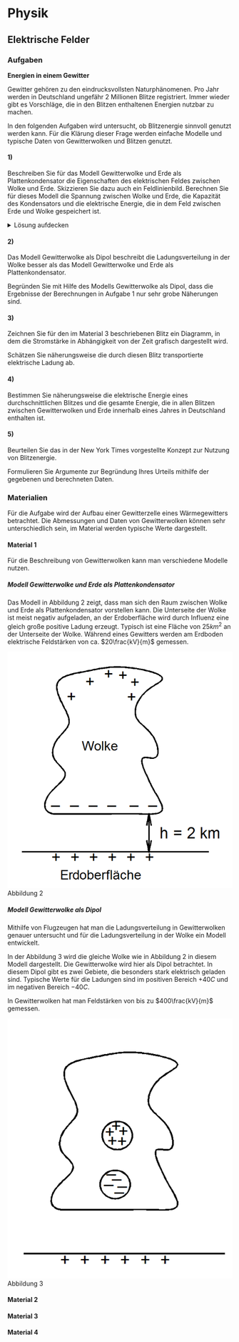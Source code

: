 # Physik
## Elektrische Felder

### Aufgaben
**Energien in einem Gewitter**

Gewitter gehören zu den eindrucksvollsten Naturphänomenen. Pro Jahr werden in Deutschland ungefähr 2 Millionen Blitze
registriert. Immer wieder gibt es Vorschläge, die in den Blitzen enthaltenen Energien nutzbar zu machen.

In den folgenden Aufgaben wird untersucht, ob Blitzenergie sinnvoll genutzt werden kann. Für die Klärung dieser Frage
werden einfache Modelle und typische Daten von Gewitterwolken und Blitzen genutzt.

#### 1)
Beschreiben Sie für das Modell Gewitterwolke und Erde als Plattenkondensator die Eigenschaften des elektrischen Feldes zwischen Wolke und Erde. Skizzieren Sie dazu auch ein Feldlinienbild.
Berechnen Sie für dieses Modell die Spannung zwischen Wolke und Erde, die Kapazität des Kondensators und die elektrische Energie, die in dem Feld zwischen Erde und Wolke gespeichert ist. 

<details> 
<summary>Lösung aufdecken</summary>
<p>Unter der Annahme, dass Wolke und Erde einen Plattenkondensator bilden, ist das elektrische Feld homogen, d.h. die Feldstärke ist überall gleich.</p>
<p>Skizze des Feldlinienbildes mit parallelen und nach oben gerichteten Feldlinien</p>
$$C=\epsilon_0 \cdot \epsilon_r \cdot \frac{A}{s}$$
$$U=E \cdot s$$
$$E_{elek}=\frac{A}{s} \cdot C \cdot U^2$$
</details>

#### 2)
Das Modell Gewitterwolke als Dipol beschreibt die Ladungsverteilung in der Wolke besser als das Modell Gewitterwolke und Erde als Plattenkondensator.

Begründen Sie mit Hilfe des Modells Gewitterwolke als Dipol, dass die Ergebnisse der Berechnungen in Aufgabe 1 nur sehr grobe Näherungen sind. 

#### 3)
Zeichnen Sie für den im Material 3 beschriebenen Blitz ein Diagramm, in dem die Stromstärke in Abhängigkeit von der Zeit grafisch dargestellt wird. 

Schätzen Sie näherungsweise die durch diesen Blitz transportierte elektrische Ladung ab. 

#### 4)
Bestimmen Sie näherungsweise die elektrische Energie eines durchschnittlichen Blitzes und die gesamte Energie, die in allen Blitzen zwischen Gewitterwolken und Erde innerhalb eines Jahres in Deutschland enthalten ist.

#### 5)
Beurteilen Sie das in der New York Times vorgestellte Konzept zur Nutzung von Blitzenergie. 

Formulieren Sie Argumente zur Begründung Ihres Urteils mithilfe der gegebenen und berechneten Daten.

### Materialien
Für die Aufgabe wird der Aufbau einer Gewitterzelle eines Wärmegewitters betrachtet. Die Abmessungen und Daten von Gewitterwolken können sehr unterschiedlich sein, im Material werden typische Werte dargestellt.

#### Material 1
Für die Beschreibung von Gewitterwolken kann man verschiedene Modelle nutzen.

##### Modell Gewitterwolke und Erde als Plattenkondensator

Das Modell in Abbildung 2 zeigt, dass man sich den Raum zwischen Wolke und Erde als Plattenkondensator vorstellen kann. Die Unterseite der Wolke ist meist negativ aufgeladen, an der Erdoberfläche wird durch Influenz eine gleich große positive Ladung erzeugt. Typisch ist eine Fläche von $25 km^2$ an der Unterseite der Wolke. Während eines Gewitters werden am Erdboden elektrische Feldstärken von ca. $20\frac{kV}{m}$ gemessen.

![img.png](/docs/img/img.png)
Abbildung 2

##### Modell Gewitterwolke als Dipol

Mithilfe von Flugzeugen hat man die Ladungsverteilung in Gewitterwolken genauer untersucht und für die Ladungsverteilung in der Wolke ein Modell entwickelt.

In der Abbildung 3 wird die gleiche Wolke wie in Abbildung 2 in diesem Modell dargestellt. Die Gewitterwolke wird hier als Dipol betrachtet. In diesem Dipol gibt es zwei Gebiete, die besonders stark elektrisch geladen sind. Typische Werte für die Ladungen sind im positiven Bereich $+40 C$ und im negativen Bereich $-40 C$.

In Gewitterwolken hat man Feldstärken von bis zu $400\frac{kV}{m}$ gemessen.

![img.png](/docs/img/img2.png)
Abbildung 3

#### Material 2
#### Material 3
#### Material 4

